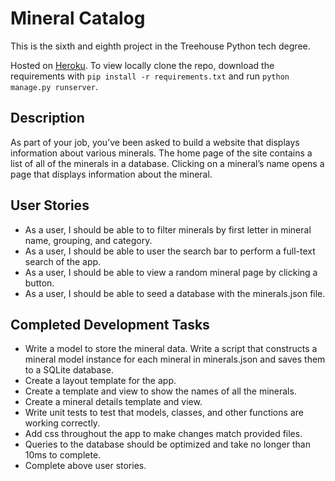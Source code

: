 # Mineral Catalog

This is the sixth and eighth project in the Treehouse Python tech degree.

Hosted on [Heroku](https://mineral-catalog-filter.herokuapp.com). To view locally clone the repo, download the 
requirements with ```pip install -r requirements.txt``` and run ```python manage.py runserver```.

## Description

As part of your job, you’ve been asked to build a website that displays information about various minerals. The home 
page of the site contains a list of all of the minerals in a database. Clicking on a mineral’s name opens a page that 
displays information about the mineral.

## User Stories

- As a user, I should be able to to filter minerals by first letter in mineral name, grouping, and category.
- As a user, I should be able to user the search bar to perform a full-text search of the app.
- As a user, I should be able to view a random mineral page by clicking a button.
- As a user, I should be able to seed a database with the minerals.json file.

## Completed Development Tasks

- Write a model to store the mineral data. Write a script that constructs a mineral model instance for each mineral in 
minerals.json and saves them to a SQLite database.
- Create a layout template for the app.
- Create a template and view to show the names of all the minerals.
- Create a mineral details template and view.
- Write unit tests to test that models, classes, and other functions are working correctly.
- Add css throughout the app to make changes match provided files.
- Queries to the database should be optimized and take no longer than 10ms to complete.
- Complete above user stories.
